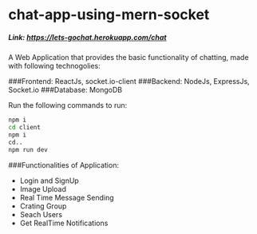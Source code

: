# chat-app-using-mern-socket
##### Link: https://lets-gochat.herokuapp.com/chat
A Web Application that provides the basic functionality of chatting, made with following technogolies: 

###Frontend: ReactJs, socket.io-client
###Backend: NodeJs, ExpressJs, Socket.io
###Database: MongoDB

Run the following commands to run: 
```bash
npm i
cd client
npm i
cd..
npm run dev
```

###Functionalities of Application:
- Login and SignUp
- Image Upload
- Real Time Message Sending
- Crating Group
- Seach Users
- Get RealTime Notifications
